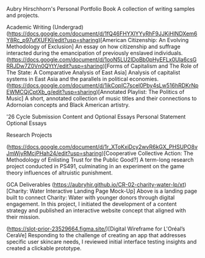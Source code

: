 Aubry Hirschhorn's Personal Portfolio Book
A collection of writing samples and projects.

Academic Writing (Undergrad)
(https://docs.google.com/document/d/1fQ46FHYXlYYyRhF9JJKiHlNDXem6Y8Rc_p97ufXUFKI/edit?usp=sharing)[American Citizenship: An Evolving
Methodology of Exclusion]
    An essay on how citizenship and suffrage interacted during the emancipation of previously enslaved individuals.
(https://docs.google.com/document/d/1ooN5LU2IDoBb0pHyEFLx0Ula6csGRRJDw7Z0Vn0QYtY/edit?usp=sharing)[Forms of Capitalism and The Role of The State: A Comparative Analysis of East Asia]
    Analysis of capitalist systems in East Asia and the parallels in political economies.
(https://docs.google.com/document/d/1ikCopIC7scel0Pby4sLw516hRDKrNpEWMCQjCptXb_g/edit?usp=sharing)[Annotated Playlist: The Politics of Music]
    A short, annotated collection of music titles and their connections to Adornoian concepts and Black American artistry.
    
'26 Cycle Submission Content and Optional Essays
Personal Statement
Optional Essays

Research Projects

(https://docs.google.com/document/d/1r_XToKxiDcy2wvR6kGX_PHSUPO8vJmWjyRMcjPHah24/edit?usp=sharing)[Cooperative Collective Action: The Methodology of Enlisting Trust for the Public Good?]
    A term-long research project conducted in PS491, culminating in an experiment on the game theory influences of altruistic punishment. 

GCA Deliverables
(https://aubryhir.github.io/CR-02-charity-water-lp/xt)[Charity: Water Interactive Landing Page Mock-Up]
    Above is a landing page built to connect Charity: Water with younger donors through digital engagement. In this project, I initiated the development of a content strategy and published an interactive website concept that aligned with their mission.

(https://slot-prior-23529664.figma.site/)[Digital Wireframe for L'Oréal’s CeraVe]
    Responding to the challenge of creating an app that addresses specific user skincare needs, I reviewed initial interface testing insights and created a clickable prototype.
